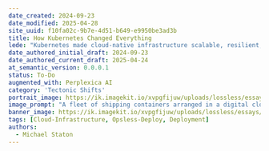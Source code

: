 ```yaml
---
date_created: 2024-09-23
date_modified: 2025-04-28
site_uuid: f10fa02c-9b7e-4d51-b649-e9950be3ad3b
title: How Kubernetes Changed Everything
lede: "Kubernetes made cloud-native infrastructure scalable, resilient, and automated for everyone."
date_authored_initial_draft: 2024-09-23
date_authored_current_draft: 2025-04-24
at_semantic_version: 0.0.0.1
status: To-Do
augmented_with: Perplexica AI
category: 'Tectonic Shifts'
portrait_image: https://ik.imagekit.io/xvpgfijuw/uploads/lossless/essays/2025-05-04_portraitimage_How-Kubernetes-Changed-Everything_147eafce-8301-44d7-aec4-aa98a062dc24_CB3PX_4ua.jpg
image_prompt: "A fleet of shipping containers arranged in a digital cloud, orchestrated by a conductor with the Kubernetes logo, with microservices represented as glowing cubes inside. The scene is technical, orchestrated, and futuristic."
banner_image: https://ik.imagekit.io/xvpgfijuw/uploads/lossless/essays/2025-05-04_bannerimage_How-Kubernetes-Changed-Everything_b94b1727-c1d0-401e-8b25-9d9c082cc989_MezgfXxIF.jpg
tags: [Cloud-Infrastructure, Opsless-Deploy, Deployment]
authors: 
  - Michael Staton
---
```

